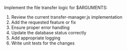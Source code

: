 Implement the file transfer logic for $ARGUMENTS:
1. Review the current transfer-manager.js implementation
2. Add the requested feature or fix
3. Ensure proper error handling
4. Update the database status correctly
5. Add appropriate logging
6. Write unit tests for the changes
